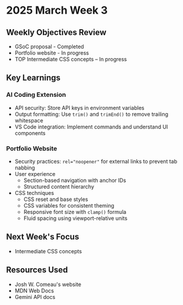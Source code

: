 # 2025 March Week 3

## Weekly Objectives Review
- GSoC proposal - Completed
- Portfolio website - In progress
- TOP Intermediate CSS concepts – In progress

## Key Learnings
### AI Coding Extension
- API security: Store API keys in environment variables
- Output formatting: Use `trim()` and `trimEnd()` to remove trailing whitespace
- VS Code integration: Implement commands and understand UI components

### Portfolio Website
- Security practices: `rel="noopener"` for external links to prevent tab nabbing
- User experience
  - Section-based navigation with anchor IDs
  - Structured content hierarchy
- CSS techniques
  - CSS reset and base styles
  - CSS variables for consistent theming
  - Responsive font size with `clamp()` formula
  - Fluid spacing using viewport-relative units

## Next Week's Focus
- Intermediate CSS concepts

## Resources Used
- Josh W. Comeau's website
- MDN Web Docs
- Gemini API docs